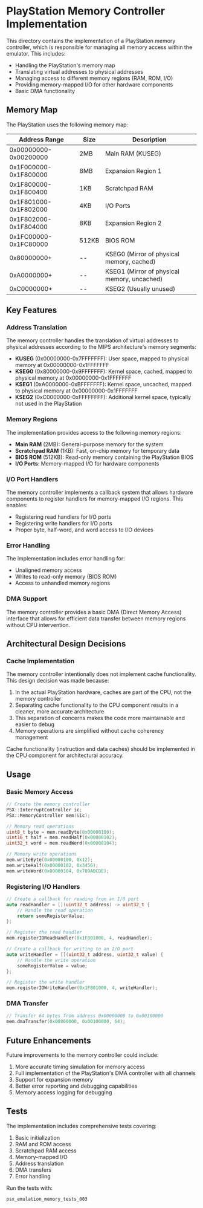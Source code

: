 # PlayStation Memory Controller Implementation

This directory contains the implementation of a PlayStation memory controller, which is responsible for managing all memory access within the emulator. This includes:

- Handling the PlayStation's memory map
- Translating virtual addresses to physical addresses
- Managing access to different memory regions (RAM, ROM, I/O)
- Providing memory-mapped I/O for other hardware components
- Basic DMA functionality

## Memory Map

The PlayStation uses the following memory map:

| Address Range           | Size    | Description                                   |
|-------------------------|---------|-----------------------------------------------|
| 0x00000000-0x00200000   | 2MB     | Main RAM (KUSEG)                             |
| 0x1F000000-0x1F800000   | 8MB     | Expansion Region 1                           |
| 0x1F800000-0x1F800400   | 1KB     | Scratchpad RAM                               |
| 0x1F801000-0x1F802000   | 4KB     | I/O Ports                                    |
| 0x1F802000-0x1F804000   | 8KB     | Expansion Region 2                           |
| 0x1FC00000-0x1FC80000   | 512KB   | BIOS ROM                                     |
| 0x80000000+             | --      | KSEG0 (Mirror of physical memory, cached)    |
| 0xA0000000+             | --      | KSEG1 (Mirror of physical memory, uncached)  |
| 0xC0000000+             | --      | KSEG2 (Usually unused)                       |

## Key Features

### Address Translation

The memory controller handles the translation of virtual addresses to physical addresses according to the MIPS architecture's memory segments:

- **KUSEG** (0x00000000-0x7FFFFFFF): User space, mapped to physical memory at 0x00000000-0x1FFFFFFF
- **KSEG0** (0x80000000-0x9FFFFFFF): Kernel space, cached, mapped to physical memory at 0x00000000-0x1FFFFFFF
- **KSEG1** (0xA0000000-0xBFFFFFFF): Kernel space, uncached, mapped to physical memory at 0x00000000-0x1FFFFFFF
- **KSEG2** (0xC0000000-0xFFFFFFFF): Additional kernel space, typically not used in the PlayStation

### Memory Regions

The implementation provides access to the following memory regions:

- **Main RAM** (2MB): General-purpose memory for the system
- **Scratchpad RAM** (1KB): Fast, on-chip memory for temporary data
- **BIOS ROM** (512KB): Read-only memory containing the PlayStation BIOS
- **I/O Ports**: Memory-mapped I/O for hardware components

### I/O Port Handlers

The memory controller implements a callback system that allows hardware components to register handlers for memory-mapped I/O regions. This enables:

- Registering read handlers for I/O ports
- Registering write handlers for I/O ports
- Proper byte, half-word, and word access to I/O devices

### Error Handling

The implementation includes error handling for:

- Unaligned memory access
- Writes to read-only memory (BIOS ROM)
- Access to unhandled memory regions

### DMA Support

The memory controller provides a basic DMA (Direct Memory Access) interface that allows for efficient data transfer between memory regions without CPU intervention.

## Architectural Design Decisions

### Cache Implementation

The memory controller intentionally does not implement cache functionality. This design decision was made because:

1. In the actual PlayStation hardware, caches are part of the CPU, not the memory controller
2. Separating cache functionality to the CPU component results in a cleaner, more accurate architecture
3. This separation of concerns makes the code more maintainable and easier to debug
4. Memory operations are simplified without cache coherency management

Cache functionality (instruction and data caches) should be implemented in the CPU component for architectural accuracy.

## Usage

### Basic Memory Access

```cpp
// Create the memory controller
PSX::InterruptController ic;
PSX::MemoryController mem(&ic);

// Memory read operations
uint8_t byte = mem.readByte(0x00000100);
uint16_t half = mem.readHalf(0x00000102);
uint32_t word = mem.readWord(0x00000104);

// Memory write operations
mem.writeByte(0x00000100, 0x12);
mem.writeHalf(0x00000102, 0x3456);
mem.writeWord(0x00000104, 0x789ABCDE);
```

### Registering I/O Handlers

```cpp
// Create a callback for reading from an I/O port
auto readHandler = [](uint32_t address) -> uint32_t {
    // Handle the read operation
    return someRegisterValue;
};

// Register the read handler
mem.registerIOReadHandler(0x1F801000, 4, readHandler);

// Create a callback for writing to an I/O port
auto writeHandler = [](uint32_t address, uint32_t value) {
    // Handle the write operation
    someRegisterValue = value;
};

// Register the write handler
mem.registerIOWriteHandler(0x1F801000, 4, writeHandler);
```

### DMA Transfer

```cpp
// Transfer 64 bytes from address 0x00000000 to 0x00100000
mem.dmaTransfer(0x00000000, 0x00100000, 64);
```

## Future Enhancements

Future improvements to the memory controller could include:

1. More accurate timing simulation for memory access
2. Full implementation of the PlayStation's DMA controller with all channels
3. Support for expansion memory
4. Better error reporting and debugging capabilities
5. Memory access logging for debugging

## Tests

The implementation includes comprehensive tests covering:

1. Basic initialization
2. RAM and ROM access
3. Scratchpad RAM access
4. Memory-mapped I/O
5. Address translation
6. DMA transfers
7. Error handling

Run the tests with:

```
psx_emulation_memory_tests_003
``` 